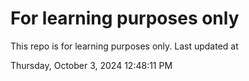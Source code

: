 # For learning purposes only
This repo is for learning purposes only.
Last updated at

Thursday, October 3, 2024 12:48:11 PM

